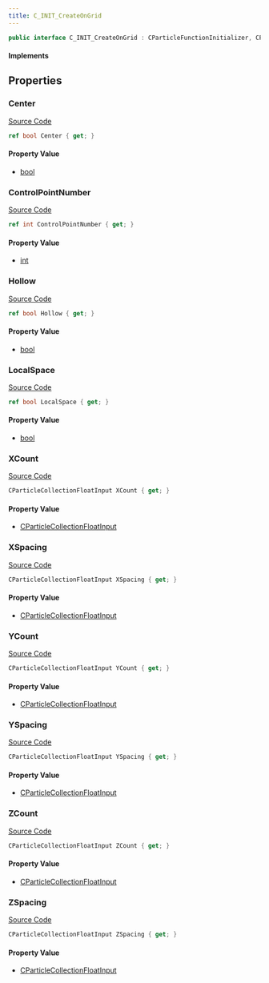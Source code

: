 ```yaml
---
title: C_INIT_CreateOnGrid
---
```


```csharp
public interface C_INIT_CreateOnGrid : CParticleFunctionInitializer, CParticleFunction, ISchemaClass<CParticleFunction>, ISchemaClass<CParticleFunctionInitializer>, ISchemaClass<C_INIT_CreateOnGrid>, ISchemaField, ISchemaClass, INativeHandle
```

#### Implements

## Properties

### Center

[Source Code](https://github.com/swiftly-solution/swiftlys2/blob/main/managed/src/SwiftlyS2.Generated/Schemas/Interfaces/C_INIT_CreateOnGrid.cs#L33)

```csharp
ref bool Center { get; }
```

#### Property Value

- [bool](https://learn.microsoft.com/dotnet/api/system.boolean)

### ControlPointNumber

[Source Code](https://github.com/swiftly-solution/swiftlys2/blob/main/managed/src/SwiftlyS2.Generated/Schemas/Interfaces/C_INIT_CreateOnGrid.cs#L29)

```csharp
ref int ControlPointNumber { get; }
```

#### Property Value

- [int](https://learn.microsoft.com/dotnet/api/system.int32)

### Hollow

[Source Code](https://github.com/swiftly-solution/swiftlys2/blob/main/managed/src/SwiftlyS2.Generated/Schemas/Interfaces/C_INIT_CreateOnGrid.cs#L35)

```csharp
ref bool Hollow { get; }
```

#### Property Value

- [bool](https://learn.microsoft.com/dotnet/api/system.boolean)

### LocalSpace

[Source Code](https://github.com/swiftly-solution/swiftlys2/blob/main/managed/src/SwiftlyS2.Generated/Schemas/Interfaces/C_INIT_CreateOnGrid.cs#L31)

```csharp
ref bool LocalSpace { get; }
```

#### Property Value

- [bool](https://learn.microsoft.com/dotnet/api/system.boolean)

### XCount

[Source Code](https://github.com/swiftly-solution/swiftlys2/blob/main/managed/src/SwiftlyS2.Generated/Schemas/Interfaces/C_INIT_CreateOnGrid.cs#L17)

```csharp
CParticleCollectionFloatInput XCount { get; }
```

#### Property Value

- [CParticleCollectionFloatInput](/docs/api/shared/schemadefinitions/cparticlecollectionfloatinput)

### XSpacing

[Source Code](https://github.com/swiftly-solution/swiftlys2/blob/main/managed/src/SwiftlyS2.Generated/Schemas/Interfaces/C_INIT_CreateOnGrid.cs#L23)

```csharp
CParticleCollectionFloatInput XSpacing { get; }
```

#### Property Value

- [CParticleCollectionFloatInput](/docs/api/shared/schemadefinitions/cparticlecollectionfloatinput)

### YCount

[Source Code](https://github.com/swiftly-solution/swiftlys2/blob/main/managed/src/SwiftlyS2.Generated/Schemas/Interfaces/C_INIT_CreateOnGrid.cs#L19)

```csharp
CParticleCollectionFloatInput YCount { get; }
```

#### Property Value

- [CParticleCollectionFloatInput](/docs/api/shared/schemadefinitions/cparticlecollectionfloatinput)

### YSpacing

[Source Code](https://github.com/swiftly-solution/swiftlys2/blob/main/managed/src/SwiftlyS2.Generated/Schemas/Interfaces/C_INIT_CreateOnGrid.cs#L25)

```csharp
CParticleCollectionFloatInput YSpacing { get; }
```

#### Property Value

- [CParticleCollectionFloatInput](/docs/api/shared/schemadefinitions/cparticlecollectionfloatinput)

### ZCount

[Source Code](https://github.com/swiftly-solution/swiftlys2/blob/main/managed/src/SwiftlyS2.Generated/Schemas/Interfaces/C_INIT_CreateOnGrid.cs#L21)

```csharp
CParticleCollectionFloatInput ZCount { get; }
```

#### Property Value

- [CParticleCollectionFloatInput](/docs/api/shared/schemadefinitions/cparticlecollectionfloatinput)

### ZSpacing

[Source Code](https://github.com/swiftly-solution/swiftlys2/blob/main/managed/src/SwiftlyS2.Generated/Schemas/Interfaces/C_INIT_CreateOnGrid.cs#L27)

```csharp
CParticleCollectionFloatInput ZSpacing { get; }
```

#### Property Value

- [CParticleCollectionFloatInput](/docs/api/shared/schemadefinitions/cparticlecollectionfloatinput)

